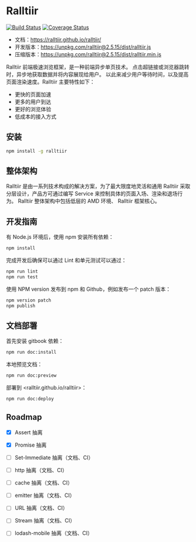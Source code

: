 # Ralltiir

[![Build Status](https://travis-ci.org/Ralltiir/ralltiir.svg?branch=master)](https://travis-ci.org/Ralltiir/ralltiir) [![Coverage Status](https://coveralls.io/repos/github/Ralltiir/ralltiir/badge.svg?branch=master)](https://coveralls.io/github/Ralltiir/ralltiir?branch=master)

* 文档：<https://ralltiir.github.io/ralltiir/>
* 开发版本：<https://unpkg.com/ralltiir@2.5.15/dist/ralltiir.js>
* 压缩版本：<https://unpkg.com/ralltiir@2.5.15/dist/ralltiir.min.js>

Ralltiir 前端极速浏览框架，是一种前端异步单页技术。
点击超链接或浏览器跳转时，异步地获取数据并将内容展现给用户。
以此来减少用户等待时间，以及提高页面渲染速度。Ralltiir  主要特性如下：

* 更快的页面加速
* 更多的用户到达
* 更好的浏览体验
* 低成本的接入方式

## 安装

```bash
npm install -g ralltiir
```

## 整体架构

Ralltiir  是由一系列技术构成的解决方案，为了最大限度地灵活和通用
Ralltiir  采取分层设计，产品方可通过编写 Service 来控制具体的页面入场、渲染和退场行为。
Ralltiir  整体架构中包括低层的 AMD 环境、 Ralltiir  框架核心。


## 开发指南

有 Node.js 环境后，使用 npm 安装所有依赖：

```bash
npm install
```

完成开发后确保可以通过 Lint 和单元测试可以通过：

```bash
npm run lint
npm run test
```

使用 NPM version 发布到 npm 和 Github，例如发布一个 patch 版本：

```bash
npm version patch
npm publish
```

## 文档部署

首先安装 gitbook 依赖：

```bash
npm run doc:install
```

本地预览文档：

```bash
npm run doc:preview
```

部署到 <ralltiir.github.io/ralltiir>：

```bash
npm run doc:deploy
```

## Roadmap

- [x] Assert 抽离
- [x] Promise 抽离
- [ ] Set-Immediate 抽离（文档、CI）
- [ ] http 抽离（文档、CI）
- [ ] cache 抽离（文档、CI）
- [ ] emitter 抽离（文档、CI）
- [ ] URL 抽离（文档、CI）
- [ ] Stream 抽离（文档、CI）
- [ ] lodash-mobile 抽离（文档、CI）

